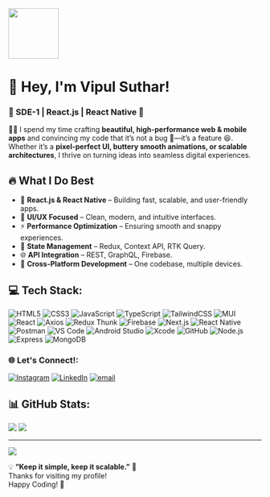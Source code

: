 <div align="left">
  <img height="100" src="https://media.giphy.com/media/M9gbBd9nbDrOTu1Mqx/giphy.gif"  />
</div>

# 👋 Hey, I'm Vipul Suthar!  
### 📱 SDE-1 | React.js | React Native 🚀  

👨‍💻 I spend my time crafting **beautiful, high-performance web & mobile apps** and convincing my code that it’s not a bug 🐞—it’s a feature 😆. Whether it’s a **pixel-perfect UI, buttery smooth animations, or scalable architectures**, I thrive on turning ideas into seamless digital experiences.  

## 🔥 What I Do Best  
- 🚀 **React.js & React Native** – Building fast, scalable, and user-friendly apps.  
- 🎨 **UI/UX Focused** – Clean, modern, and intuitive interfaces.  
- ⚡ **Performance Optimization** – Ensuring smooth and snappy experiences.  
- 🔗 **State Management** – Redux, Context API, RTK Query.  
- 🌐 **API Integration** – REST, GraphQL, Firebase.  
- 📲 **Cross-Platform Development** – One codebase, multiple devices. 


## 💻 Tech Stack:

![HTML5](https://img.shields.io/badge/HTML5-E34F26?style=for-the-badge&logo=html5&logoColor=white)  ![CSS3](https://img.shields.io/badge/CSS3-1572B6?style=for-the-badge&logo=css3&logoColor=white)  ![JavaScript](https://img.shields.io/badge/JavaScript-F7DF1E?style=for-the-badge&logo=javascript&logoColor=black)  ![TypeScript](https://img.shields.io/badge/TypeScript-007ACC?style=for-the-badge&logo=typescript&logoColor=white)  ![TailwindCSS](https://img.shields.io/badge/TailwindCSS-38B2AC?style=for-the-badge&logo=tailwind-css&logoColor=white)  ![MUI](https://img.shields.io/badge/MUI-0081CB?style=for-the-badge&logo=material-ui&logoColor=white)  ![React](https://img.shields.io/badge/React-61DAFB?style=for-the-badge&logo=react&logoColor=black)  ![Axios](https://img.shields.io/badge/Axios-5A29E4?style=for-the-badge&logo=axios&logoColor=white)  ![Redux Thunk](https://img.shields.io/badge/ReduxThunk-764ABC?style=for-the-badge&logo=redux&logoColor=white)  ![Firebase](https://img.shields.io/badge/Firebase-FFCA28?style=for-the-badge&logo=firebase&logoColor=black)  ![Next.js](https://img.shields.io/badge/Next.js-000000?style=for-the-badge&logo=next.js&logoColor=white)  ![React Native](https://img.shields.io/badge/ReactNative-20232A?style=for-the-badge&logo=react&logoColor=61DAFB)  ![Postman](https://img.shields.io/badge/Postman-FF6C37?style=for-the-badge&logo=postman&logoColor=white)  ![VS Code](https://img.shields.io/badge/VSCode-007ACC?style=for-the-badge&logo=vs-code&logoColor=white)  ![Android Studio](https://img.shields.io/badge/AndroidStudio-3DDC84?style=for-the-badge&logo=android-studio&logoColor=white)  ![Xcode](https://img.shields.io/badge/Xcode-147EFB?style=for-the-badge&logo=xcode&logoColor=white)  ![GitHub](https://img.shields.io/badge/GitHub-181717?style=for-the-badge&logo=github&logoColor=white)  ![Node.js](https://img.shields.io/badge/Node.js-339933?style=for-the-badge&logo=node.js&logoColor=white)  ![Express](https://img.shields.io/badge/Express-404D59?style=for-the-badge&logo=express)  ![MongoDB](https://img.shields.io/badge/MongoDB-47A248?style=for-the-badge&logo=mongodb&logoColor=white)

### 🌐 Let's Connect!:
[![Instagram](https://img.shields.io/badge/Instagram-%23E4405F.svg?logo=Instagram&logoColor=white)](https://instagram.com/vipulsuthar1144) [![LinkedIn](https://img.shields.io/badge/LinkedIn-%230077B5.svg?logo=linkedin&logoColor=white)](https://linkedin.com/in/vipulsuthar1144) [![email](https://img.shields.io/badge/Email-D14836?logo=gmail&logoColor=white)](mailto:vipulsuthar1144@gmail.com) 


## 📊 GitHub Stats:
![](https://github-readme-stats.vercel.app/api?username=vipulsuthar1144&theme=dark&hide_border=false&include_all_commits=true&count_private=true)
![](https://github-readme-stats.vercel.app/api/top-langs/?username=vipulsuthar1144&theme=dark&hide_border=false&include_all_commits=true&count_private=true&layout=compact)

---
[![](https://visitcount.itsvg.in/api?id=vipulsuthar1144&icon=0&color=0)](https://visitcount.itsvg.in)

💡 **“Keep it simple, keep it scalable.”** 🔄  
Thanks for visiting my profile!  
Happy Coding! 🚀
<!-- Proudly created with GPRM ( https://gprm.itsvg.in ) -->
